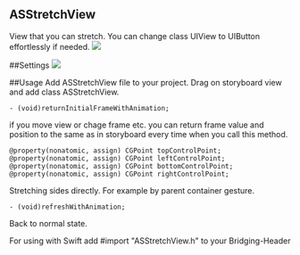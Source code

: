 ## ASStretchView
View that you can stretch. You can change class UIView to UIButton effortlessly if needed.
![](https://raw.githubusercontent.com/sherbachuk/ASStretchView/master/ezgif.com-optimize.gif)

##Settings
![](https://raw.githubusercontent.com/sherbachuk/ASStretchView/master/Screen%20Shot%202016-01-19%20at%206.32.59%20PM.png)

##Usage
Add ASStretchView file to your project. Drag on storyboard view and add class ASStretchView.

	- (void)returnInitialFrameWithAnimation;
if you move view or chage frame etc. you can return frame value and position to the same as in storyboard every time when you call this method.



	@property(nonatomic, assign) CGPoint topControlPoint;
	@property(nonatomic, assign) CGPoint leftControlPoint;
	@property(nonatomic, assign) CGPoint bottomControlPoint;
	@property(nonatomic, assign) CGPoint rightControlPoint;
Stretching sides directly. For example by parent container gesture. 



	- (void)refreshWithAnimation;
Back to normal state.


For using with Swift add #import "ASStretchView.h" to your Bridging-Header







